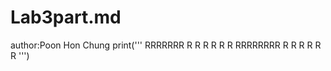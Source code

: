# Lab3part.md
author:Poon Hon Chung
print('''
         RRRRRRR
        R       R
        R       R
        R       R
        RRRRRRRR
        R       R
        R        R
        R         R
        ''')

